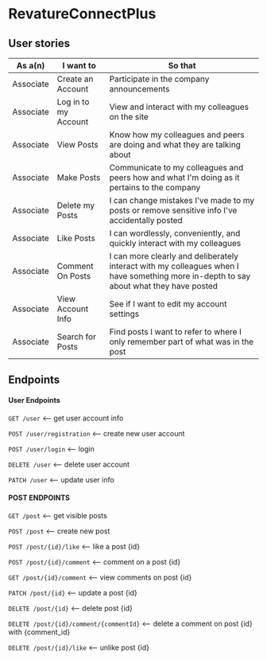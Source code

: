 # RevatureConnectPlus


## User stories
|As a(n) | I want to | So that |
|--------|-----------|---------|
|Associate|Create an Account|Participate in the company announcements|
|Associate|Log in to my Account|View and interact with my colleagues on the site|
|Associate|View Posts|Know how my colleagues and peers are doing and what they are talking about|
|Associate|Make Posts|Communicate to my colleagues and peers how and what I'm doing as it pertains to the company|
|Associate|Delete my Posts|I can change mistakes I've made to my posts or remove sensitive info I've accidentally posted|
|Associate|Like Posts|I can wordlessly, conveniently, and quickly interact with my colleagues|
|Associate|Comment On Posts|I can more clearly and deliberately interact with my colleagues when I have something more in-depth to say about what they have posted|
|Associate|View Account Info|See if I want to edit my account settings|
|Associate|Search for Posts|Find posts I want to refer to where I only remember part of what was in the post|

## Endpoints
#### User Endpoints
`GET /user` <-- get user account info

`POST /user/registration` <-- create new user account

`POST /user/login` <-- login

`DELETE /user` <-- delete user account

`PATCH /user` <-- update user info

#### POST ENDPOINTS
`GET /post` <-- get visible posts

`POST /post` <-- create new post

`POST /post/{id}/like` <-- like a post {id}

`POST /post/{id}/comment` <-- comment on a post {id}

`GET /post/{id}/comment` <-- view comments on post {id}

`PATCH /post/{id}` <-- update a post {id}

`DELETE /post/{id}` <-- delete post {id}

`DELETE /post/{id}/comment/{commentId}` <-- delete a comment on post {id} with {comment_id}

`DELETE /post/{id}/like` <-- unlike post {id}

